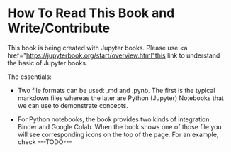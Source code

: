 How To Read This Book and Write/Contribute
==========================================

This book is being created with Jupyter books. Please use <a
href="https://jupyterbook.org/start/overview.html"this link</a> to
understand the basic of Jupyter books.

The essentials:

* Two file formats can be used: .md and .pynb. The first is the
  typical markdown files whereas the later are Python (Jupyter)
  Notebooks that we can use to demonstrate concepts.

* For Python notebooks, the book provides two kinds of integration:
  Binder and Google Colab. When the book shows one of those file you
  will see corresponding icons on the top of the page. For an example,
  check ---TODO---

